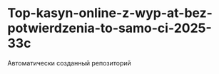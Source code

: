# Top-kasyn-online-z-wyp-at-bez-potwierdzenia-to-samo-ci-2025-33c
Автоматически созданный репозиторий
